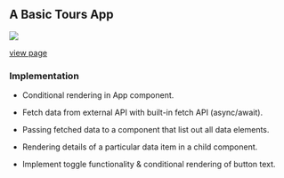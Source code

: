 ## A Basic Tours App

![](./homescreen.gif)

[view page](https://femi-ologunwa.github.io/tours-project/)

### Implementation

-  Conditional rendering in App component.

-  Fetch data from external API with built-in fetch API (async/await).

-  Passing fetched data to a component that list out all data elements.

-  Rendering details of a particular data item in a child component.

-  Implement toggle functionality & conditional rendering of button text.
